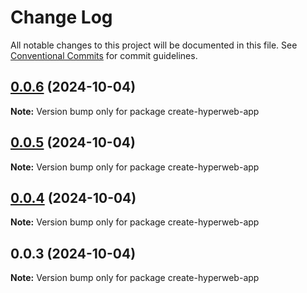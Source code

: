 # Change Log

All notable changes to this project will be documented in this file.
See [Conventional Commits](https://conventionalcommits.org) for commit guidelines.

## [0.0.6](https://github.com/hyperweb-io/create-hyperweb-app/compare/create-hyperweb-app@0.0.5...create-hyperweb-app@0.0.6) (2024-10-04)

**Note:** Version bump only for package create-hyperweb-app





## [0.0.5](https://github.com/hyperweb-io/create-hyperweb-app/compare/create-hyperweb-app@0.0.4...create-hyperweb-app@0.0.5) (2024-10-04)

**Note:** Version bump only for package create-hyperweb-app





## [0.0.4](https://github.com/hyperweb-io/create-hyperweb-app/compare/create-hyperweb-app@0.0.3...create-hyperweb-app@0.0.4) (2024-10-04)

**Note:** Version bump only for package create-hyperweb-app





## 0.0.3 (2024-10-04)

**Note:** Version bump only for package create-hyperweb-app
